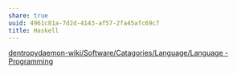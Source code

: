 ```yaml
---
share: true
uuid: 4961c81a-7d2d-4143-af57-2fa45afc69c7
title: Haskell
---
```

[dentropydaemon-wiki/Software/Catagories/Language/Language - Programming](/undefined)